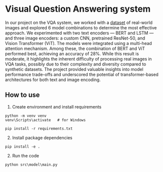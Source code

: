 # Visual Question Answering system

In our project on the VQA system, we worked with a [dataset](https://www.kaggle.com/datasets/bhavikardeshna/visual-question-answering-computer-vision-) of real-world images and explored 6 model combinations to determine the most effective approach. We experimented with two text encoders — BERT and LSTM — and three image encoders: a custom CNN, pretrained ResNet-50, and Vision Transformer (ViT). The models were integrated using a multi-head attention mechanism. Among these, the combination of BERT and ViT performed best, achieving an accuracy of 28%. While this result is moderate, it highlights the inherent difficulty of processing real images in VQA tasks, possibly due to their complexity and diversity compared to synthetic datasets. The project provided valuable insights into model performance trade-offs and underscored the potential of transformer-based architectures for both text and image encoding.


## How to use

1. Create environment and install requirements

```
python -m venv venv
venv\Scripts\activate   # for Windows

pip install -r requirements.txt
```

2. Install package dependencies

```
pip install -e .
```

2. Run the code

```
python src\model\main.py
```